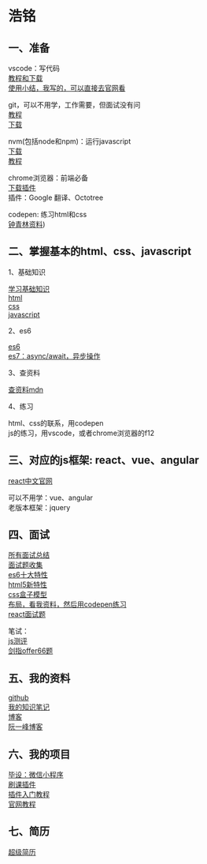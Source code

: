 <!-- 2018-6-28 -->

# 浩铭

## 一、准备

vscode：写代码  
  [教程和下载](https://code.visualstudio.com/)  
  [使用小结，我写的，可以直接去官网看](../../2017/5月/vscode学习笔记.md)  

git，可以不用学，工作需要，但面试没有问  
  [教程](https://www.liaoxuefeng.com/wiki/0013739516305929606dd18361248578c67b8067c8c017b000)  
  [下载](https://gitforwindows.org/)  

nvm(包括node和npm)：运行javascript  
  [下载](https://github.com/coreybutler/nvm-windows/releases)  
  [教程](http://blogperhaps.cn/post/2017-5-18-npm%E5%AD%A6%E4%B9%A0%E7%AC%94%E8%AE%B0)  

chrome浏览器：前端必备  
  [下载插件](https://chrome.google.com/webstore/category/extensions?hl=zh-CN)  
  插件：Google 翻译、Octotree  

codepen: 练习html和css  
  [钟青林资料](https://codepen.io/perhapszql/collections/popular/))

## 二、掌握基本的html、css、javascript

1、基础知识

[学习基础知识](https://www.w3schools.com)  
[html](https://www.w3schools.com/html/default.asp)  
[css](https://www.w3schools.com/css/default.asp)  
[javascript](https://www.w3schools.com/js/default.asp)

2、es6

[es6](http://es6.ruanyifeng.com/)  
[es7：async/await，异步操作](http://es6.ruanyifeng.com/#docs/async)

3、查资料

[查资料mdn](https://developer.mozilla.org/zh-CN/docs/Web/JavaScript)

4、练习

html、css的联系，用codepen  
js的练习，用vscode，或者chrome浏览器的f12

## 三、对应的js框架: react、vue、angular

[react中文官网](https://doc.react-china.org/tutorial/tutorial.html)

可以不用学：vue、angular  
老版本框架：jquery  

## 四、面试

[所有面试总结](https://github.com/markyun/My-blog/blob/master/Front-end-Developer-Questions/Questions-and-Answers/README.md)  
[面试题收集](https://github.com/paddingme/Front-end-Web-Development-Interview-Question)  
[es6十大特性](http://www.alloyteam.com/2016/03/es6-front-end-developers-will-have-to-know-the-top-ten-properties/)  
[html5新特性](http://blogperhaps.cn/post/2017-6-5-html5%E6%96%B0%E7%89%B9%E6%80%A7)  
[css盒子模型](http://blogperhaps.cn/post/2017-7-10)  
[布局，看我资料，然后用codepen练习](http://blogperhaps.cn/post/2017-8-8-css%E5%B8%83%E5%B1%80)  
[react面试题](https://zhuanlan.zhihu.com/p/24856035)  

笔试：  
[js测评](https://www.nowcoder.com/ta/js-assessment)  
[剑指offer66题](https://www.nowcoder.com/ta/coding-interviews)

## 五、我的资料

[github](https://github.com/perhaps-yo?tab=repositories)  
[我的知识笔记](https://github.com/perhaps-yo/knowledge)  
[博客](http://blogperhaps.cn/archive)  
[阮一峰博客](http://www.ruanyifeng.com/home.html)

## 六、我的项目

[毕设：微信小程序](https://github.com/perhaps-yo/bookMarket)  
[刷课插件](https://github.com/perhaps-yo/zhihuishu)  
  [插件入门教程](https://segmentfault.com/a/1190000005896962)  
  [官网教程](https://developer.chrome.com/extensions/getstarted)

## 七、简历

[超级简历](https://www.wondercv.com/zh-CN/cvs)
